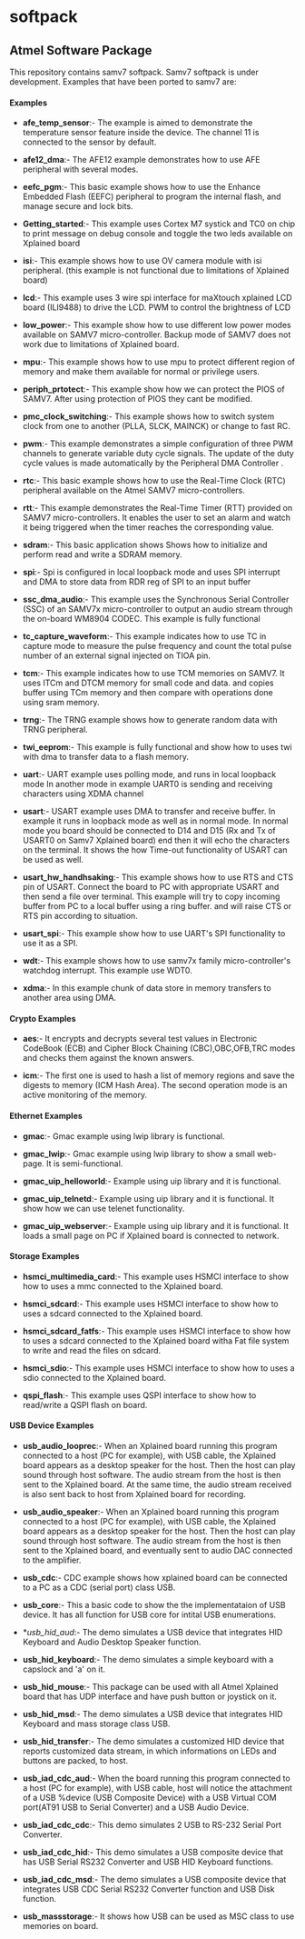 softpack
========

Atmel Software Package
----------------------

This repository contains samv7 softpack.
Samv7 softpack is under development.
Examples that have been ported to samv7 are:

#### Examples
  - **afe_temp_sensor**:-
     The example is aimed to demonstrate the temperature sensor feature 
	 inside the device. The channel 11 is connected to the sensor by default.
	 
  - **afe12_dma**:-
     The AFE12 example demonstrates how to use AFE peripheral with several modes.

  - **eefc_pgm**:-
     This basic example shows how to use the Enhance Embedded Flash (EEFC) peripheral to
	 program the internal flash, and manage secure and lock bits.

  - **Getting_started**:-
     This example uses Cortex M7 systick and TC0 on chip to print message on debug console and toggle the two leds available on Xplained board 

  - **isi**:-
     This example shows how to use OV camera module with isi peripheral. (this example is not functional due to limitations of Xplained board)
	 
  - **lcd**:-
     This example uses 3 wire spi interface for maXtouch xplained LCD board (ILI9488) to drive the LCD. PWM to control the brightness of LCD

  - **low_power**:-
     This example show how to use different low power modes available on SAMV7 micro-controller. Backup mode of SAMV7 does not work due to limitations of Xplained board.
	 
  - **mpu**:-
     This example shows how to use mpu to protect different region of memory and make them available for normal or privilege users.

  - **periph_prtotect**:-
     This example show how we can protect the PIOS of SAMV7. After using protection of PIOS they cant be modified.

  - **pmc_clock_switching**:-
     This example shows how to switch system clock from one to another (PLLA, SLCK, MAINCK) or change to fast RC.

  - **pwm**:-
     This example demonstrates a simple configuration of three PWM channels to generate variable duty cycle signals.
	 The update of the duty cycle values is made automatically by the Peripheral DMA Controller .
	 
  - **rtc**:-
     This basic example shows how to use the Real-Time Clock (RTC) peripheral available on the Atmel SAMV7 micro-controllers.

  - **rtt**:-
     This example demonstrates the Real-Time Timer (RTT) provided on SAMV7 micro-controllers. It enables the user to set an alarm and watch
	 it being triggered when the timer reaches the corresponding value.
	 
  - **sdram**:-
     This basic application shows Shows how to initialize and perform read and write a SDRAM memory.
  
  - **spi**:-
     Spi is configured in local loopback mode and uses SPI interrupt and DMA to store data from RDR reg of SPI to an input buffer
	 
  - **ssc_dma_audio**:-
     This example uses the Synchronous Serial Controller (SSC) of an SAMV7x micro-controller to output an audio stream through the on-board WM8904 CODEC.
	 This example is fully functional
	 
  - **tc_capture_waveform**:-
     This example indicates how to use TC in capture mode to measure the pulse frequency and count the total pulse number of an external signal injected on TIOA pin.
	 
  - **tcm**:-
     This example indicates how to use TCM memories on SAMV7. It uses ITCm and DTCM memory for small code and data. and copies buffer using TCm memory and then compare with operations done using sram memory.
	 
  - **trng**:-
     The TRNG example shows how to generate random data with TRNG peripheral.

  - **twi_eeprom**:-
     This example is fully functional and show how to uses twi with dma to transfer data to a flash memory.	 
  
  - **uart**:-
     UART example uses polling mode, and runs in local loopback mode
     In another mode in example UART0 is sending and receiving characters using XDMA channel
  
  - **usart**:-
     USART example uses DMA to transfer and receive buffer. In example it runs in loopback mode as well as in normal mode.
	 In normal mode you board should be connected to D14 and D15 (Rx and Tx of USART0 on Samv7 Xplained board) end then it will echo the characters on the terminal. It shows the how Time-out functionality of USART can be used as well.

  - **usart_hw_handhsaking**:-
     This example shows how to use RTS and CTS pin of USART. Connect the board to PC with appropriate USART and then send a file over terminal. This example will try to copy incoming buffer from PC to a local buffer using a ring buffer. and will raise CTS or RTS pin according to situation.

  - **usart_spi**:-
     This example show how to use UART's SPI functionality to use it as a SPI.
	 
  - **wdt**:-
     This example shows how to use samv7x family micro-controller's watchdog interrupt. This example use WDT0. 
     
  - **xdma**:-
     In this example chunk of data store in memory transfers to another area using DMA.
	
#### Crypto Examples  	
  - **aes**:-
    It encrypts and decrypts several test values in Electronic CodeBook (ECB) and Cipher Block Chaining (CBC),OBC,OFB,TRC modes and checks them against the known answers.
	
  - **icm**:-
    The first one is used to hash a list of memory regions and save the digests to memory (ICM Hash Area). The second operation mode is an active monitoring of the memory.

#### Ethernet Examples     
  - **gmac**:-
    Gmac example using lwip library is functional. 
	
  - **gmac_lwip**:-
    Gmac example using lwip library to show a small web-page. It is semi-functional.
	
  - **gmac_uip_helloworld**:-
    Example using uip library and it is functional. 
	
  - **gmac_uip_telnetd**:-
    Example using uip library and it is functional. It show how we can use telenet functionality.
	
  - **gmac_uip_webserver**:-
    Example using uip library and it is functional. It loads a small page on PC if Xplained board is connected to network.
    
	
#### Storage Examples     

  - **hsmci_multimedia_card**:-
    This example uses HSMCI interface to show how to uses a mmc connected to the Xplained board.
	
  - **hsmci_sdcard**:-
    This example uses HSMCI interface to show how to uses a sdcard connected to the Xplained board.
	
  - **hsmci_sdcard_fatfs**:-
    This example uses HSMCI interface to show how to uses a sdcard connected to the Xplained board witha Fat file system to write and read the files on sdcard.

  - **hsmci_sdio**:-
    This example uses HSMCI interface to show how to uses a sdio connected to the Xplained board.
	
  - **qspi_flash**:-
    This example uses QSPI interface to show how to read/write a QSPI flash on board.

	
#### USB Device Examples  


  - **usb_audio_looprec**:-
	When an Xplained board running this program connected to a host (PC for example), with USB cable, the Xplained board appears as a desktop speaker for the host. 
	Then the host can play sound through host software. The audio stream from the host is then sent to the Xplained board. At the same time, the audio stream received is also
	sent back to host from Xplained board for recording.

  - **usb_audio_speaker**:-
  	When an Xplained board running this program connected to a host (PC for example), with USB cable, the Xplained board appears as a desktop speaker for the host. 
	Then the host can play sound through host software. The audio stream from the host is then sent to the Xplained board, and eventually sent to audio DAC connected to the amplifier. 
	
  - **usb_cdc**:-
  	CDC example shows how xplained board can be connected to a PC as a CDC (serial port) class USB.

  - **usb_core**:-
  	This a basic code to show the the implementataion of USB device. It has all function for USB core for intital USB enumerations.

  - **usb_hid_aud*:-
  	The demo simulates a USB device that integrates HID Keyboard and Audio Desktop Speaker function.

  - **usb_hid_keyboard**:-
	The demo simulates a simple keyboard with a capslock and 'a' on it.
	
  - **usb_hid_mouse**:-
    This package can be used with all Atmel Xplained board that has UDP interface and have push button or joystick on it.
	
  - **usb_hid_msd**:-
    The demo simulates a USB device that integrates HID Keyboard and mass storage class USB.

  - **usb_hid_transfer**:-
    The demo simulates a customized HID device that reports customized data  stream, in which informations on LEDs and buttons are packed, to host.

  - **usb_iad_cdc_aud**:-
	When the board running this program connected to a host (PC for example), with  USB cable, host will notice the attachment of a USB %device (USB Composite Device) with a USB Virtual COM port(AT91 USB to Serial Converter) and a USB Audio Device.

  - **usb_iad_cdc_cdc**:-
    This demo simulates 2 USB to RS-232 Serial Port Converter.

  - **usb_iad_cdc_hid**:-
	This demo simulates a USB composite device that has USB Serial RS232 Converter and USB HID Keyboard functions.

  - **usb_iad_cdc_msd**:-
    The demo simulates a USB composite device that integrates USB CDC Serial RS232 Converter function and USB Disk function.

  - **usb_massstorage**:-
    It shows how USB can be used as MSC class to use memories on board.